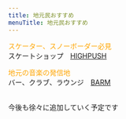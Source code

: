 ```yaml
---
title: 地元民おすすめ
menuTitle: 地元民おすすめ
---
```


<font color="Orange">スケーター、スノーボーダー必見</font>  
スケートショップ　[HIGHPUSH](https://highpush-home.amebaownd.com/) 

<font color="Orange">地元の音楽の発信地</font>  
バー、クラブ、ラウンジ　[BARM](http://kintaro.sub.jp/barm/)
<br />
<br />

今後も徐々に追加していく予定です